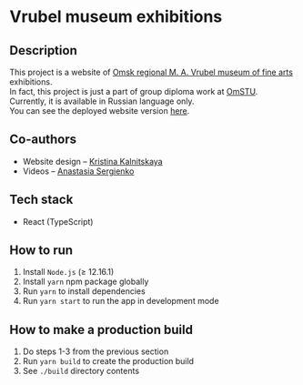 # Vrubel museum exhibitions

## Description

This project is a website of [Omsk regional M. A. Vrubel museum of fine arts](https://vrubel.ru/) exhibitions.\
In fact, this project is just a part of group diploma work at [OmSTU](https://omgtu.ru/english/).\
Currently, it is available in Russian language only.\
You can see the deployed website version [here](https://vrubel-museum-exhibitions.netlify.app/).

## Co-authors

* Website design – [Kristina Kalnitskaya](mailto:Kristormy@gmail.com)
* Videos – [Anastasia Sergienko](mailto:sergienkoanastasiia@gmail.com)

## Tech stack

* React (TypeScript)

## How to run

1. Install `Node.js` (≥ 12.16.1)
2. Install `yarn` npm package globally
3. Run `yarn` to install dependencies
4. Run `yarn start` to run the app in development mode

## How to make a production build

1. Do steps 1-3 from the previous section
2. Run `yarn build` to create the production build
3. See `./build` directory contents

